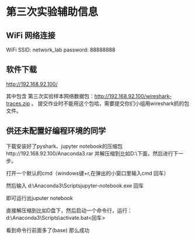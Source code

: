 # 第三次实验辅助信息

## WiFi 网络连接
WiFi SSID: network_lab
password: 88888888

## 软件下载
http://192.168.92.100/

其中包含 第三次实验样本网络数据包：http://192.168.92.100/wireshark-traces.zip 。 提交作业时不能用这个包哈，需要提交你们小组用wireshark抓的包文件。

## 供还未配置好编程环境的同学

下载安装好了pyshark、jupyter notebook的压缩包http://192.168.92.100/Anaconda3.rar
并解压缩到比如D:\下面，然后进行下一步。

打开一个默认的cmd（windows键+r,在弹出的小窗口里输入cmd 回车）

然后输入
d:\Anaconda3\Scriptsjupyter-notebook.exe 回车

即可运行出juputer notebook











直接解压缩到比如D盘下，然后启动一个命令行，运行：
d:\Anaconda3\Scripts\activate.bat<回车>

看到命令行前面多了(base) 那么成功


